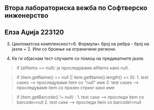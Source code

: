 Втора лабораториска вежба по Софтверско инженерство
--------------------------------------------------------------------------
Елза Аџија 223120
--------------------------------------------------------------------------
3. Цикломатска комплексност=6. Формула= број на ребра - број на јазли + 2.
Или со броење на ограничени региони.

4. Ке ги објаснам тест случаите со помош на предикатните јазли.

> if (allItems == null): ја проследуваме allItems како null.

> if (item.getName() == null || item.getName().length() == 0): 1. test cases -->  проследуваме item со "null" име 
                                                               2. test cases -->  проследуваме item со празен стринг како име

>  if (item.getBarcode() != null) : 1. test case --> проследи item со barcode=null
                                    2. test case --> проследи item со barcode!=null

> 



